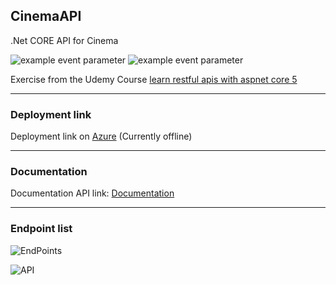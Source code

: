 ## CinemaAPI

.Net CORE API for Cinema 

![example event parameter](https://github.com/github/docs/actions/workflows/main.yml/badge.svg?event=pull_request)
![example event parameter](https://img.shields.io/apm/l/.netcoreapi?style=plastic)

Exercise from the Udemy Course [learn restful apis with aspnet core 5](https://www.udemy.com/course/learn-restful-apis-with-aspnet-core-5/)

***

### Deployment link 

Deployment link on [Azure](https://mycinemaapirestful.azurewebsites.net/) (Currently offline)

***
### Documentation


Documentation API link: [Documentation](https://documenter.getpostman.com/view/15533955/TzY6AaQ1)

***

### Endpoint list

![EndPoints](https://user-images.githubusercontent.com/2387874/121079988-7796d300-c7a0-11eb-811a-f7efa4d3d494.png)

![API](https://user-images.githubusercontent.com/2387874/121086593-f8f26380-c7a8-11eb-8f66-192a8ac7f118.png)
